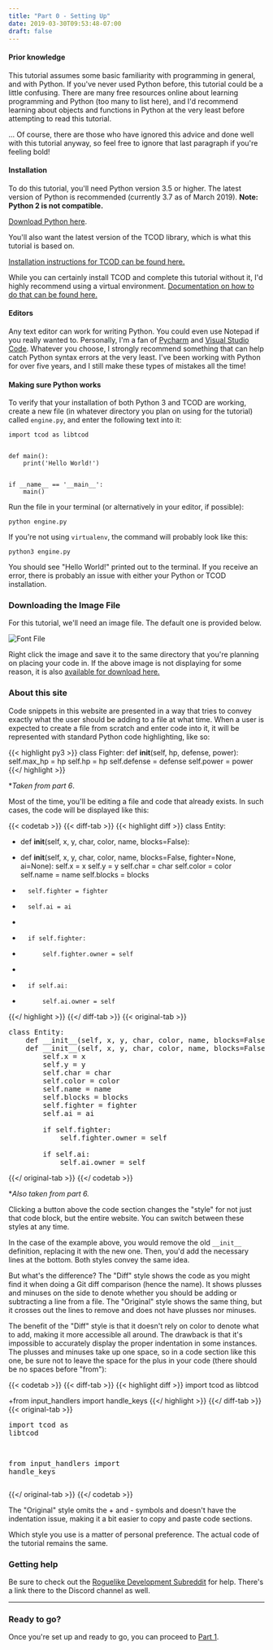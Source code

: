 ```yaml
---
title: "Part 0 - Setting Up"
date: 2019-03-30T09:53:48-07:00
draft: false
---
```


#### Prior knowledge

This tutorial assumes some basic familiarity with programming in
general, and with Python. If you've never used Python before, this
tutorial could be a little confusing. There are many free resources
online about learning programming and Python (too many to list here),
and I'd recommend learning about objects and functions in Python at the
very least before attempting to read this tutorial.

... Of course, there are those who have ignored this advice and done
well with this tutorial anyway, so feel free to ignore that last
paragraph if you're feeling bold\!

#### Installation

To do this tutorial, you'll need Python version 3.5 or higher. The
latest version of Python is recommended (currently 3.7 as of March
2019). **Note: Python 2 is not compatible.**

[Download Python here](https://www.python.org/downloads/).

You'll also want the latest version of the TCOD library, which is what
this tutorial is based on.

[Installation instructions for TCOD can be found
here.](https://python-tcod.readthedocs.io/en/latest/installation.html)

While you can certainly install TCOD and complete this tutorial without
it, I'd highly recommend using a virtual environment. [Documentation on
how to do that can be found
here.](https://docs.python.org/3/library/venv.html)

#### Editors

Any text editor can work for writing Python. You could even use Notepad
if you really wanted to. Personally, I'm a fan of
[Pycharm](https://www.jetbrains.com/pycharm/) and [Visual Studio
Code](https://code.visualstudio.com/). Whatever you choose, I strongly
recommend something that can help catch Python syntax errors at the very
least. I've been working with Python for over five years, and I still
make these types of mistakes all the time\!

#### Making sure Python works

To verify that your installation of both Python 3 and TCOD are working,
create a new file (in whatever directory you plan on using for the
tutorial) called `engine.py`, and enter the following text into it:

```py3
import tcod as libtcod


def main():
    print('Hello World!')


if __name__ == '__main__':
    main()
```

Run the file in your terminal (or alternatively in your editor, if
possible):

`python engine.py`

If you're not using `virtualenv`, the command will probably look like
this:

`python3 engine.py`

You should see "Hello World\!" printed out to the terminal. If you
receive an error, there is probably an issue with either your Python or
TCOD installation.

### Downloading the Image File

For this tutorial, we'll need an image file. The default one is provided below.

![Font File](/images/arial10x10.png "Arial 10x10")

Right click the image and save it to the same directory that you're planning on
placing your code in. If the above image is not displaying for some reason,
it is also [available for download here.](https://raw.githubusercontent.com/TStand90/roguelike_tutorial_revised/master/arial10x10.png)


### About this site

Code snippets in this website are presented in a way that tries to convey
exactly what the user should be adding to a file at what time. When a user
is expected to create a file from scratch and enter code into it, it will
be represented with standard Python code highlighting, like so:

{{< highlight py3 >}}
class Fighter:
    def __init__(self, hp, defense, power):
        self.max_hp = hp
        self.hp = hp
        self.defense = defense
        self.power = power
{{</ highlight >}}

**Taken from part 6*.

Most of the time, you'll be editing a file and code that already exists.
In such cases, the code will be displayed like this:

{{< codetab >}} {{< diff-tab >}} {{< highlight diff >}}
class Entity:
-   def __init__(self, x, y, char, color, name, blocks=False):
+   def __init__(self, x, y, char, color, name, blocks=False, fighter=None, ai=None):
        self.x = x
        self.y = y
        self.char = char
        self.color = color
        self.name = name
        self.blocks = blocks
+       self.fighter = fighter
+       self.ai = ai
+
+       if self.fighter:
+           self.fighter.owner = self
+
+       if self.ai:
+           self.ai.owner = self
{{</ highlight >}}
{{</ diff-tab >}}
{{< original-tab >}}
<pre>class Entity:
    <span class="crossed-out-text">def __init__(self, x, y, char, color, name, blocks=False):</span>
    <span class="new-text">def __init__(self, x, y, char, color, name, blocks=False, fighter=None, ai=None):</span>
        self.x = x
        self.y = y
        self.char = char
        self.color = color
        self.name = name
        self.blocks = blocks
        <span class="new-text">self.fighter = fighter
        self.ai = ai

        if self.fighter:
            self.fighter.owner = self

        if self.ai:
            self.ai.owner = self</span></pre>
{{</ original-tab >}}
{{</ codetab >}}

**Also taken from part 6.*

Clicking a button above the code section changes the "style" for not just that code block,
but the entire website. You can switch between these styles at any time.

In the case of the example above, you would remove the old `__init__` definition, replacing
it with the new one. Then, you'd add the necessary lines at the bottom. Both styles convey
the same idea.

But what's the difference? The "Diff" style shows the code as you might find it when doing
a Git diff comparison (hence the name). It shows plusses and minuses on the side to denote
whether you should be adding or subtracting a line from a file. The "Original" style shows
the same thing, but it crosses out the lines to remove and does not have plusses nor minuses.

The benefit of the "Diff" style is that it doesn't rely on color to denote what to add, making
it more accessible all around. The drawback is that it's impossible to accurately display the
proper indentation in some instances. The plusses and minuses take up one space, so in a code
section like this one, be sure not to leave the space for the plus in your code (there should
be no spaces before "from"):

{{< codetab >}}
{{< diff-tab >}}
{{< highlight diff >}}
import tcod as libtcod

+from input_handlers import handle_keys
{{</ highlight >}}
{{</ diff-tab >}}
{{< original-tab >}}
    <pre>import tcod as libtcod

<span class="new-text">from input_handlers import handle_keys</span></pre>
{{</ original-tab >}}
{{</ codetab >}}

The "Original" style omits the + and - symbols and doesn't have the indentation issue,
making it a bit easier to copy and paste code sections.

Which style you use is a matter of personal preference. The actual code of the tutorial
remains the same.

### Getting help

Be sure to check out the [Roguelike Development
Subreddit](https://www.reddit.com/r/roguelikedev) for help. There's a
link there to the Discord channel as well.

-----

### Ready to go?

Once you're set up and ready to go, you can proceed to [Part
1](/tutorials/tcod/v1/part-1/).

<script src="/js/codetabs.js"></script>
